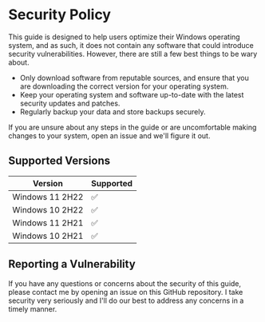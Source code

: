 # Security Policy
This guide is designed to help users optimize their Windows operating system, and as such, it does not contain any software that could introduce security vulnerabilities. However, there are still a few best things to be wary about.

- Only download software from reputable sources, and ensure that you are downloading the correct version for your operating system.
- Keep your operating system and software up-to-date with the latest security updates and patches.
- Regularly backup your data and store backups securely.

If you are unsure about any steps in the guide or are uncomfortable making changes to your system, open an issue and we'll figure it out.

## Supported Versions

| Version | Supported          |
| ------- | ------------------ |
| Windows 11 2H22   | :white_check_mark: |
| Windows 10 2H22   | :white_check_mark: |
| Windows 11 2H21   | :white_check_mark: |
| Windows 10 2H21   | :white_check_mark: |

## Reporting a Vulnerability

If you have any questions or concerns about the security of this guide, please contact me by opening an issue on this GitHub repository. I take security very seriously and I'll do our best to address any concerns in a timely manner.



